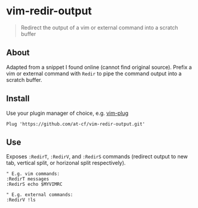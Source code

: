 # vim-redir-output

> Redirect the output of a vim or external command into a scratch buffer

## About

Adapted from a snippet I found online (cannot find original source). Prefix a vim or external command with `Redir` to pipe the command output into a scratch buffer.

## Install

Use your plugin manager of choice, e.g. [vim-plug](https://github.com/junegunn/vim-plug)

```vim
Plug 'https://github.com/at-cf/vim-redir-output.git'
```

## Use

Exposes `:RedirT`, `:RedirV`, and `:RedirS` commands (redirect output to new tab, vertical split, or horizonal split respectively).

```vim
" E.g. vim commands:
:RedirT messages
:RedirS echo $MYVIMRC

" E.g. external commands:
:RedirV !ls
```

